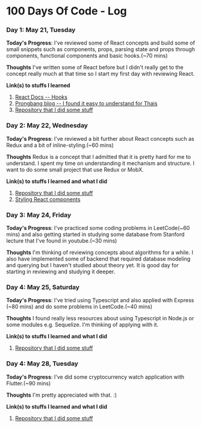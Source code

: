 # 100 Days Of Code - Log

### Day 1: May 21, Tuesday

**Today's Progress**: I've reviewed some of React concepts and build some of small snippets such as components, props, parsing state and props through components, functional components and basic hooks.(~70 mins)

**Thoughts** I've written some of React before but I didn't really get to the concept really much at that time so I start my first day with reviewing React.

**Link(s) to stuffs I learned**
1. [React Docs -- Hooks](https://reactjs.org/docs/hooks-state.html)
2. [Prongbang blog -- I found it easy to understand for Thais](https://prongbang.github.io/category/react)
3. [Repository that I did some stuff](https://github.com/borbier/react-lab-stuffs)

### Day 2: May 22, Wednesday

**Today's Progress**: I've reviewed a bit further about React concepts such as Redux and a bit of inline-styling.(~60 mins)

**Thoughts** Redux is a concept that I admitted that it is pretty hard for me to understand. I spent my time on understanding it mechanism and structure. I want to do some small project that use Redux or MobX.

**Link(s) to stuffs I learned and what I did**
1. [Repository that I did some stuff](https://github.com/borbier/react-lab-stuffs)
2. [Styling React components](https://codeburst.io/4-four-ways-to-style-react-components-ac6f323da822)

### Day 3: May 24, Friday

**Today's Progress**: I've practiced some coding problems in LeetCode(~60 mins) and also getting started in studying some database from Stanford lecture that I've found in youtube.(~30 mins)

**Thoughts** I'm thinking of reviewing concepts about algorithms for a while. I also have implemented some of backend that required database modeling and querying but I haven't studied about theory yet. It is good day for starting in reviewing and studying it deeper.

### Day 4: May 25, Saturday

**Today's Progress**: I've tried using Typescript and also applied with Express (~80 mins) and do some problems in LeetCode.(~40 mins)

**Thoughts** I found really less resources about using Typescript in Node.js or some modules e.g. Sequelize. I'm thinking of applying with it.

**Link(s) to stuffs I learned and what I did**
1. [Repository that I did some stuff]()

### Day 4: May 28, Tuesday

**Today's Progress**: I've did some cryptocurrency watch application with Flutter.(~90 mins)

**Thoughts** I'm pretty appreciated with that. :)

**Link(s) to stuffs I learned and what I did**
1. [Repository that I did some stuff](https://github.com/borbier/flutter-crypto)
